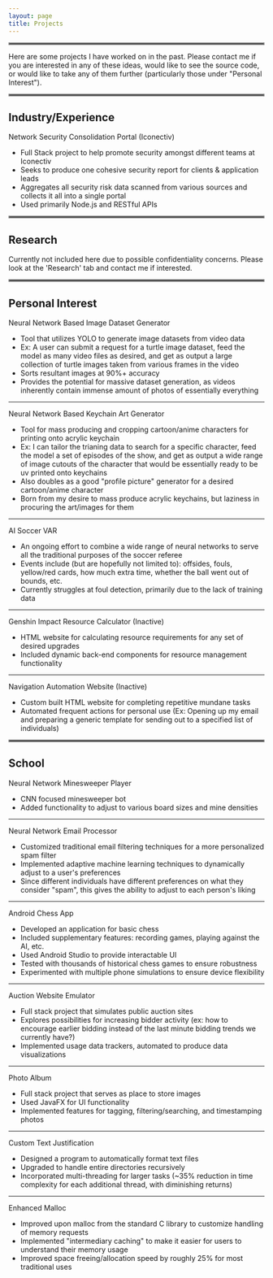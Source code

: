 ```yaml
---
layout: page
title: Projects
---
```


<hr style="border:2px solid gray">

Here are some projects I have worked on in the past. Please contact me if you are interested in any of these ideas, would like to see the source code, or would like to take any of them further (particularly those under "Personal Interest").

<hr style="border:2px solid gray">

## Industry/Experience
Network Security Consolidation Portal (Iconectiv)
- Full Stack project to help promote security amongst different teams at Iconectiv
- Seeks to produce one cohesive security report for clients & application leads
- Aggregates all security risk data scanned from various sources and collects it all into a single portal
- Used primarily Node.js and RESTful APIs

<hr style="border:2px solid gray">

## Research
Currently not included here due to possible confidentiality concerns. Please look at the 'Research' tab and contact me if interested.

<hr style="border:2px solid gray">

## Personal Interest

Neural Network Based Image Dataset Generator
- Tool that utilizes YOLO to generate image datasets from video data
- Ex: A user can submit a request for a turtle image dataset, feed the model as many video files as desired, and get as output a large collection of turtle images taken from various frames in the video
- Sorts resultant images at 90%+ accuracy
- Provides the potential for massive dataset generation, as videos inherently contain immense amount of photos of essentially everything

___

Neural Network Based Keychain Art Generator
- Tool for mass producing and cropping cartoon/anime characters for printing onto acrylic keychain
- Ex: I can tailor the trianing data to search for a specific character, feed the model a set of episodes of the show, and get as output a wide range of image cutouts of the character that would be essentially ready to be uv printed onto keychains
- Also doubles as a good "profile picture" generator for a desired cartoon/anime character
- Born from my desire to mass produce acrylic keychains, but laziness in procuring the art/images for them

___

AI Soccer VAR
- An ongoing effort to combine a wide range of neural networks to serve all the traditional purposes of the soccer referee
- Events include (but are hopefully not limited to): offsides, fouls, yellow/red cards, how much extra time, whether the ball went out of bounds, etc.
- Currently struggles at foul detection, primarily due to the lack of training data

___

Genshin Impact Resource Calculator (Inactive)
- HTML website for calculating resource requirements for any set of desired upgrades
- Included dynamic back-end components for resource management functionality

___

Navigation Automation Website (Inactive)
- Custom built HTML website for completing repetitive mundane tasks
- Automated frequent actions for personal use (Ex: Opening up my email and preparing a generic template for sending out to a specified list of individuals)

<hr style="border:2px solid gray">

## School

Neural Network Minesweeper Player
- CNN focused minesweeper bot
- Added functionality to adjust to various board sizes and mine densities

___

Neural Network Email Processor
- Customized traditional email filtering techniques for a more personalized spam filter
- Implemented adaptive machine learning techniques to dynamically adjust to a user's preferences
- Since different individuals have different preferences on what they consider "spam", this gives the ability to adjust to each person's liking

___

Android Chess App
- Developed an application for basic chess
- Included supplementary features: recording games, playing against the AI, etc.
- Used Android Studio to provide interactable UI
- Tested with thousands of historical chess games to ensure robustness
- Experimented with multiple phone simulations to ensure device flexibility

___

Auction Website Emulator
- Full stack project that simulates public auction sites
- Explores possibilities for increasing bidder activity (ex: how to encourage earlier bidding instead of the last minute bidding trends we currently have?)
- Implemented usage data trackers, automated to produce data visualizations

___

Photo Album
- Full stack project that serves as place to store images
- Used JavaFX for UI functionality
- Implemented features for tagging, filtering/searching, and timestamping photos

___

Custom Text Justification
- Designed a program to automatically format text files
- Upgraded to handle entire directories recursively
- Incorporated multi-threading for larger tasks (~35% reduction in time complexity for each additional thread, with diminishing returns)

___

Enhanced Malloc
- Improved upon malloc from the standard C library to customize handling of memory requests
- Implemented "intermediary caching" to make it easier for users to understand their memory usage
- Improved space freeing/allocation speed by roughly 25% for most traditional uses
